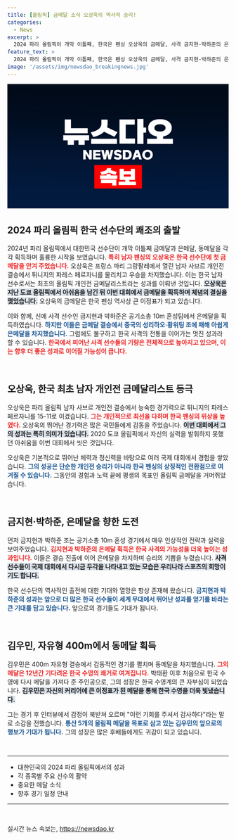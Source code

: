 ```yaml
---
title: [올림픽] 금메달 소식 오상욱의 역사적 승리!
categories:
  - News
excerpt: >
  2024 파리 올림픽이 개막 이틀째, 한국은 펜싱 오상욱의 금메달, 사격 금지현-박하준의 은메달, 수영 김우민의 동메달을 통해 화려한 출발을 알렸다! 오상욱은 한국 남자 사브르 최초의 금메달리스트로 기록되며 한국 스포츠 역사에 또 한 번의 이정표를 세웠다.
feature_text: >
  2024 파리 올림픽이 개막 이틀째, 한국은 펜싱 오상욱의 금메달, 사격 금지현-박하준의 은메달, 수영 김우민의 동메달을 통해 화려한 출발을 알렸다! 오상욱은 한국 남자 사브르 최초의 금메달리스트로 기록되며 한국 스포츠 역사에 또 한 번의 이정표를 세웠다.
image: '/assets/img/newsdao_breakingnews.jpg'
---
```


<p><img src="/assets/img/newsdao_breakingnews.jpg" alt="bookingtag 속보" /></p>

<h2 data-ke-size="size26">2024 파리 올림픽 한국 선수단의 쾌조의 출발</h2>

<p data-ke-size="size16">2024년 파리 올림픽에서 대한민국 선수단이 개막 이틀째 금메달과 은메달, 동메달을 각각 획득하며 훌륭한 시작을 보였습니다. <b><span style="color: #ee2323;">특히 남자 펜싱의 오상욱은 한국 선수단에 첫 금메달을 안겨 주었습니다.</span></b> 오상욱은 프랑스 파리 그랑팔레에서 열린 남자 사브르 개인전 결승에서 튀니지의 파레스 페르자니를 물리치고 우승을 차지했습니다. 이는 한국 남자 선수로서는 최초의 올림픽 개인전 금메달리스트라는 성과를 이뤄낸 것입니다. <b><span style="background-color: #21538527;">오상욱은 지난 도쿄 올림픽에서 아쉬움을 남긴 뒤 이번 대회에서 금메달을 획득하며 체념의 결실을 맺었습니다.</span></b> 오상욱의 금메달은 한국 펜싱 역사상 큰 이정표가 되고 있습니다.</p>

<p data-ke-size="size16">이와 함께, 신예 사격 선수인 금지현과 박하준은 공기소총 10m 혼성팀에서 은메달을 획득하였습니다. <b><span style="color: #1a5490;">하지만 이들은 금메달 결승에서 중국의 성리하오·황위팅 조에 패해 아쉽게 은메달을 차지했습니다.</span></b> 그럼에도 불구하고 한국 사격의 전통을 이어가는 멋진 성과라 할 수 있습니다. <b><span style="color: #ee2323;">한국에서 피어난 사격 선수들의 기량은 전체적으로 높아지고 있으며, 이는 향후 더 좋은 성과로 이어질 가능성이 큽니다.</span></b></p>

<p data-ke-size="size16">&nbsp;</p>

<h2 data-ke-size="size26">오상욱, 한국 최초 남자 개인전 금메달리스트 등극</h2>

<p data-ke-size="size16">오상욱은 파리 올림픽 남자 사브르 개인전 결승에서 능숙한 경기력으로 튀니지의 파레스 페르자니를 15-11로 이겼습니다. <b><span style="color: #ee2323;">그는 개인적으로 최선을 다하며 한국 펜싱의 위상을 높였다.</span></b> 오상욱의 뛰어난 경기력은 많은 국민들에게 감동을 주었습니다. <b><span style="background-color: #21538527;">이번 대회에서 그의 성과는 특히 의미가 있습니다.</span></b> 2020 도쿄 올림픽에서 자신의 실력을 발휘하지 못했던 아쉬움을 이번 대회에서 씻은 것입니다.</p>

<p data-ke-size="size16">오상욱은 기본적으로 뛰어난 체력과 정신력을 바탕으로 여러 국제 대회에서 경험을 쌓았습니다. <b><span style="color: #1a5490;">그의 성공은 단순한 개인전 승리가 아니라 한국 펜싱의 상징적인 전환점으로 여겨질 수 있습니다.</span></b> 그동안의 경험과 노력 끝에 평생의 목표인 올림픽 금메달을 거머쥐았습니다.</p>

<p data-ke-size="size16">&nbsp;</p>

<h2 data-ke-size="size26">금지현·박하준, 은메달을 향한 도전</h2>

<p data-ke-size="size16">먼저 금지현과 박하준 조는 공기소총 10m 혼성 경기에서 매우 인상적인 전략과 실력을 보여주었습니다. <b><span style="color: #ee2323;">김지현과 박하준의 은메달 획득은 한국 사격의 가능성을 더욱 높이는 성과입니다.</span></b> 이들은 결승 진출에 이어 은메달을 차지하며 승리의 기쁨을 누렸습니다. <b><span style="background-color: #21538527;">사격 선수들이 국제 대회에서 다시금 두각을 나타내고 있는 모습은 우리나라 스포츠의 희망이기도 합니다.</span></b></p>

<p data-ke-size="size16">한국 선수단의 역사적인 출전에 대한 기대와 열망은 항상 존재해 왔습니다. <b><span style="color: #1a5490;">금지현과 박하준의 성과는 앞으로 더 많은 한국 선수들이 세계 무대에서 뛰어난 성과를 얻기를 바라는 큰 기대를 담고 있습니다.</span></b> 앞으로의 경기들도 기대가 됩니다.</p>

<p data-ke-size="size16">&nbsp;</p>

<h2 data-ke-size="size26">김우민, 자유형 400m에서 동메달 획득</h2>

<p data-ke-size="size16">김우민은 400m 자유형 결승에서 감동적인 경기를 펼치며 동메달을 차지했습니다. <b><span style="color: #ee2323;">그의 메달은 12년간 기다려온 한국 수영의 쾌거로 여겨집니다.</span></b> 박태환 이후 처음으로 한국 수영에 다시 메달을 가져다 준 주인공으로, 그의 성장은 한국 수영계의 큰 자부심이 되었습니다. <b><span style="background-color: #21538527;">김우민은 자신의 커리어에 큰 이정표가 된 메달을 통해 한국 수영을 더욱 빛냈습니다.</span></b></p>

<p data-ke-size="size16">그는 경기 후 인터뷰에서 감정이 북받쳐 오르며 "이런 기회를 주셔서 감사하다"라는 말로 소감을 전했습니다. <b><span style="color: #1a5490;">통산 5개의 올림픽 메달을 목표로 삼고 있는 김우민의 앞으로의 행보가 기대가 됩니다.</span></b> 그의 성장은 많은 후배들에게도 귀감이 되고 있습니다.</p>

<p data-ke-size="size16">&nbsp;</p>

<hr>

<ul>
<li>대한민국의 2024 파리 올림픽에서의 성과</li>
<li>각 종목별 주요 선수의 활약</li>
<li>중요한 메달 소식</li>
<li>향후 경기 일정 안내</li>
</ul>

<hr>

<p data-ke-size="size16">&nbsp;</p>
실시간 뉴스 속보는, <a href="https://newsdao.kr" rel="dofollow">https://newsdao.kr</a>


